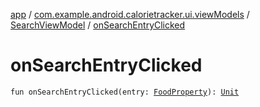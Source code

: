 [app](../../index.md) / [com.example.android.calorietracker.ui.viewModels](../index.md) / [SearchViewModel](index.md) / [onSearchEntryClicked](./on-search-entry-clicked.md)

# onSearchEntryClicked

`fun onSearchEntryClicked(entry: `[`FoodProperty`](../../com.example.android.calorietracker.data.network.dto/-food-property/index.md)`): `[`Unit`](https://kotlinlang.org/api/latest/jvm/stdlib/kotlin/-unit/index.html)